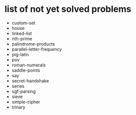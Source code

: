 # list of not yet solved problems

* custom-set
* house
* linked-list
* nth-prime
* palindrome-products
* parallel-letter-frequency
* pig-latin
* pov
* roman-numerals
* saddle-points
* say
* secret-handshake
* series
* sgf-parsing
* sieve
* simple-cipher
* trinary

